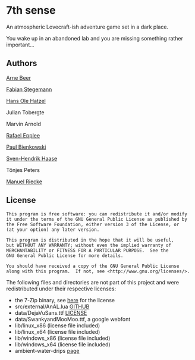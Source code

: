 # 7th sense

An atmospheric Lovecraft-ish adventure game set in a dark place.

You wake up in an abandoned lab and you are missing something rather important... 

## Authors
[Arne Beer](https://github.com/nukesor)

[Fabian Stegemann](https://github.com/zetaron)

[Hans Ole Hatzel](https://github.com/hatzel)

Julian Tobergte

Marvin Arnold

[Rafael Epplee](https://github.com/raffomania)

[Paul Bienkowski](https://github.com/opatut)

[Sven-Hendrik Haase](https://github.com/svenstaro/)

Tönjes Peters

[Manuel Riecke](https://github.com/MrBeast)

## License

    This program is free software: you can redistribute it and/or modify
    it under the terms of the GNU General Public License as published by
    the Free Software Foundation, either version 3 of the License, or
    (at your option) any later version.

    This program is distributed in the hope that it will be useful,
    but WITHOUT ANY WARRANTY; without even the implied warranty of
    MERCHANTABILITY or FITNESS FOR A PARTICULAR PURPOSE.  See the
    GNU General Public License for more details.

    You should have received a copy of the GNU General Public License
    along with this program.  If not, see <http://www.gnu.org/licenses/>.

The following files and directories are not part of this project and were redistributed under their respective licenses:

* the 7-Zip binary, see [here](http://www.7-zip.org/license.txt) for the license
* src/external/AnAL.lua [GITHUB](https://github.com/bartbes/love-misc-libs/tree/master/AnAL)
* data/DejaVuSans.ttf [LICENSE](http://dejavu-fonts.org/wiki/License)
* data/SwankyandMooMoo.ttf, a google webfont
* lib/linux_x86 (license file included)
* lib/linux_x64 (license file included)
* lib/windows_x86 (license file included)
* lib/windows_x64 (license file included)
* ambient-water-drips [page](http://opengameart.org/content/ambient-water-drips)
